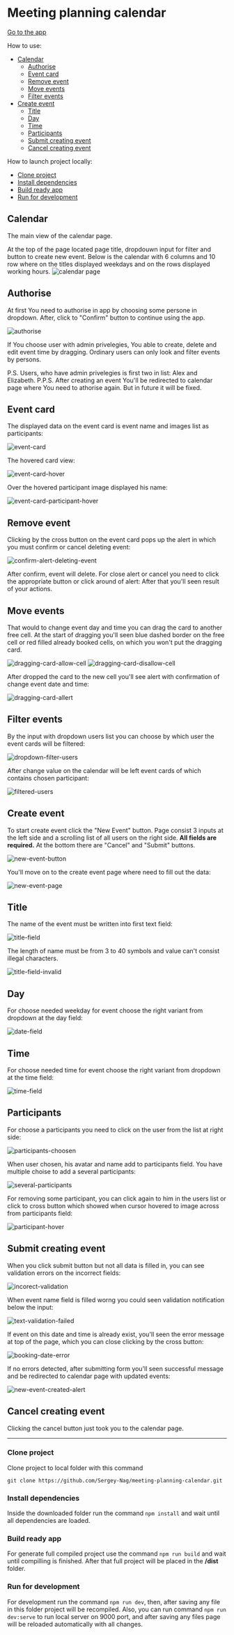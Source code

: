 # Meeting planning calendar

[Go to the app](https://sergey-nag.github.io/meeting-planning-calendar/dist/)

How to use:
 - [Calendar](#calendar)
    - [Authorise](#authorise)
    - [Event card](#event-card)
    - [Remove event](#remove-event)
    - [Move events](#move-event)
    - [Filter events](#filter-events)
 - [Create event](#create-event)
    - [Title](#title)
    - [Day](#day)
    - [Time](#time)
    - [Participants](#participants)
    - [Submit creating event](#submit-creating-event)
    - [Cancel creating event](#cancel-creating-event)

How to launch project locally:
 - [Clone project](#clone-project)
 - [Install dependencies](#install-dependencies)
 - [Build ready app](#build-ready-app)
 - [Run for development](#run-for-development)

## Calendar
The main view of the calendar page.

At the top of the page located page title, dropdouwn input for filter and button to create new event.
Below is the calendar with 6 columns and 10 row where on the titles displayed weekdays and on the rows displayed working hours.
![calendar page](/doc-img/1-calendar.png)

## Authorise
At first You need to authorise in app by choosing some persone in dropdown. After, click to "Confirm" button to continue using the app.

![authorise](/doc-img/1.1-authorise.png)

If You choose user with admin privelegies, You able to create, delete and edit event time by dragging. Ordinary users can only look and filter events by persons.

P.S. Users, who have admin privelegies is first two in list: Alex and Elizabeth.
P.P.S. After creating an event You'll be redirected to calendar page where You need to athorise again. But in future it will be fixed.

## Event card
The displayed data on the event card is event name and images list as participants:

![event-card](/doc-img/2-event-card.png)

The hovered card view:

![event-card-hover](/doc-img/3-event-card-hover.png)

Over the hovered participant image displayed his name:

![event-card-participant-hover](/doc-img/4-event-card-participant-hover.png)

## Remove event
Clicking by the cross button on the event card pops up the alert in which you must confirm or cancel deleting event:

![confirm-alert-deleting-event](/doc-img/6-confirm-alert-deleting-event.png)

After confirm, event will delete. For close alert or cancel you need to click the appropriate button or click around of alert:
After that you'll seen result of your actions.

## Move events
That would to change event day and time you can drag the card to another free cell. At the start of dragging you'll seen blue dashed border on the free cell or red filled already booked cells, on which you won't put the dragging card.

![dragging-card-allow-cell](/doc-img/7-dragging-card-allow-cell.png)
![dragging-card-disallow-cell](/doc-img/8-dragging-card-disallow-cell.png)

After dropped the card to the new cell you'll see alert with confirmation of change event date and time:

![dragging-card-allert](/doc-img/9-dragging-card-allert.png)

## Filter events
By the input with dropdown users list you can choose by which user the event cards will be filtered:

![dropdown-filter-users](/doc-img/10-dropdown-filter-users.png)

After change value on the calendar will be left event cards of which contains chosen participant:

![filtered-users](/doc-img/11-filtered-users.png)

## Create event
To start create event click the "New Event" button.
Page consist 3 inputs at the left side and a scrolling list of all users on the right side. **All fields are required.**
At the bottom there are "Cancel" and "Submit" buttons.

![new-event-button](/doc-img/12-new-event-button.png)

You'll move on to the create event page where need to fill out the data:

![new-event-page](/doc-img/13-new-event-page.png)

## Title
The name of the event must be written into first text field:

![title-field](/doc-img/14-title-field.png)

The length of name must be from 3 to 40 symbols and value can't consist illegal characters.

![title-field-invalid](/doc-img/14.1-title-field-invalid.png)

## Day
For choose needed weekday for event choose the right variant from dropdown at the day field:

![date-field](/doc-img/15-date-field.png)

## Time
For choose needed time for event choose the right variant from dropdown at the time field:

![time-field](/doc-img/16-time-field.png)

## Participants
For choose a participants you need to click on the user from the list at right side:

![participants-choosen](/doc-img/17-participants-choosen.png)

When user chosen, his avatar and name add to participants field. You have multiple choise to add a several participants:

![several-participants](/doc-img/18-several-participants.png)

For removing some participant, you can click again to him in the users list or click to cross button which showed when cursor hovered to image across from participants field: 

![participant-hover](/doc-img/19-participant-hover.png)

## Submit creating event
When you click submit button but not all data is filled in, you can see validation errors on the incorrect fields:

![incorect-validation](/doc-img/20-incorect-validation.png)

When event name field is filled worng you could seen validation notification below the input:

![text-validation-failed](/doc-img/21-text-validation-failed.png)

If event on this date and time is already exist, you'll seen the error message at top of the page, which you can close clicking by the cross button:

![booking-date-error](/doc-img/22-booking-date-error.png)

If no errors detected, after submitting form you'll seen successful message and be redirected to calendar page with updated events:

![new-event-created-alert](/doc-img/23-new-event-created-alert.png)

## Cancel creating event

Clicking the cancel button just took you to the calendar page.

___

### Clone project

Clone project to local folder with this command
```shell
git clone https://github.com/Sergey-Nag/meeting-planning-calendar.git
```

### Install dependencies

Inside the downloaded folder run the command ``` npm install ``` and wait until all dependencies are loaded.

### Build ready app

For generate full compiled project use the command ``` npm run build ``` and wait until compilling is finished. After that full project will be placed in the **/dist** folder.

### Run for development

For development run the command ``` npm run dev ```, then, after saving any file in this folder project will be recompiled. 
Also, you can run command ``` npm run dev:serve ``` to run local server on 9000 port, and after saving any files page will be reloaded automatically with all changes.
